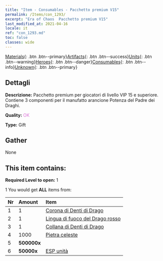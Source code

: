 ```yaml
---
title: "Item - Consumables - Pacchetto premium V15"
permalink: /Items/con_1293/
excerpt: "Era of Chaos  Pacchetto premium V15"
last_modified_at: 2021-04-16
locale: it
ref: "con_1293.md"
toc: false
classes: wide
---
```

 [Materials](/it/Items/){: .btn .btn--primary}[Artifacts](/it/Items/Artifacts/){: .btn .btn--success}[Units](/it/Items/Units/){: .btn .btn--warning}[Heroes](/it/Items/Heroes/){: .btn .btn--danger}[Consumables](/it/Items/Consumables/){: .btn .btn--info}[Unknown](/it/Items/Unknown/){: .btn .btn--primary}

## Dettagli
 **Descrizione:** Pacchetto premium per giocatori di livello VIP 15 e superiore. Contiene 3 componenti per il manufatto arancione Potenza del Padre dei Draghi.

 **Quality:** <span style="color: #DA70D6">OK</span>

 **Type:** Gift

## Gather

  None

## This item contains:

 **Required Level to open:** 1

 1 You would get **ALL** items  from:

  | Nr | Amount |     Item    |
  |:---|:-------|:------------|
  | 1 | 1 | [Corona di Denti di Drago](/it/Items/art_147/) |  | 
  | 2 | 1 | [Lingua di fuoco del Drago rosso](/it/Items/art_146/) |  | 
  | 3 | 1 | [Collana di Denti di Drago](/it/Items/art_149/) |  | 
  | 4 | 1000 | [Pietra celeste](/it/Items/art_188/) |  | 
  | 5 |  **500000x** | <i class="fas fa-coins"/> |  | 
  | 6 |  **50000x** | [ESP unità](/it/Items/con_902/) |  | 
